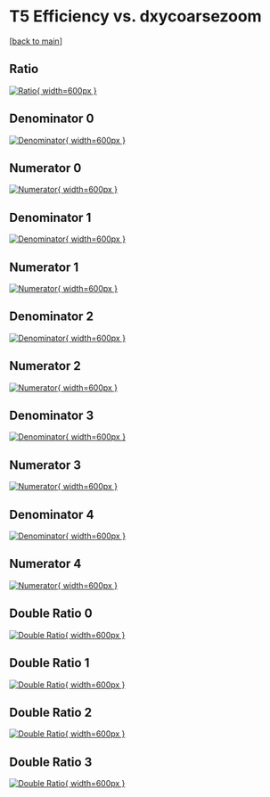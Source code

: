 # T5 Efficiency vs. dxycoarsezoom

[[back to main](./)]



## Ratio

[![Ratio](../mtv/var/T5_base_13_1_eff_dxycoarsezoom.png){ width=600px }](../mtv/var/T5_base_13_1_eff_dxycoarsezoom.pdf)

## Denominator 0

[![Denominator](../mtv/den/T5_base_13_1_eff_dxycoarsezoom_den0.png){ width=600px }](../mtv/den/T5_base_13_1_eff_dxycoarsezoom_den0.pdf)

## Numerator 0

[![Numerator](../mtv/num/T5_base_13_1_eff_dxycoarsezoom_num0.png){ width=600px }](../mtv/num/T5_base_13_1_eff_dxycoarsezoom_num0.pdf)

## Denominator 1

[![Denominator](../mtv/den/T5_base_13_1_eff_dxycoarsezoom_den1.png){ width=600px }](../mtv/den/T5_base_13_1_eff_dxycoarsezoom_den1.pdf)

## Numerator 1

[![Numerator](../mtv/num/T5_base_13_1_eff_dxycoarsezoom_num1.png){ width=600px }](../mtv/num/T5_base_13_1_eff_dxycoarsezoom_num1.pdf)

## Denominator 2

[![Denominator](../mtv/den/T5_base_13_1_eff_dxycoarsezoom_den2.png){ width=600px }](../mtv/den/T5_base_13_1_eff_dxycoarsezoom_den2.pdf)

## Numerator 2

[![Numerator](../mtv/num/T5_base_13_1_eff_dxycoarsezoom_num2.png){ width=600px }](../mtv/num/T5_base_13_1_eff_dxycoarsezoom_num2.pdf)

## Denominator 3

[![Denominator](../mtv/den/T5_base_13_1_eff_dxycoarsezoom_den3.png){ width=600px }](../mtv/den/T5_base_13_1_eff_dxycoarsezoom_den3.pdf)

## Numerator 3

[![Numerator](../mtv/num/T5_base_13_1_eff_dxycoarsezoom_num3.png){ width=600px }](../mtv/num/T5_base_13_1_eff_dxycoarsezoom_num3.pdf)

## Denominator 4

[![Denominator](../mtv/den/T5_base_13_1_eff_dxycoarsezoom_den4.png){ width=600px }](../mtv/den/T5_base_13_1_eff_dxycoarsezoom_den4.pdf)

## Numerator 4

[![Numerator](../mtv/num/T5_base_13_1_eff_dxycoarsezoom_num4.png){ width=600px }](../mtv/num/T5_base_13_1_eff_dxycoarsezoom_num4.pdf)

## Double Ratio 0

[![Double Ratio](../mtv/ratio/T5_base_13_1_eff_dxycoarsezoom_ratio0.png){ width=600px }](../mtv/ratio/T5_base_13_1_eff_dxycoarsezoom_ratio0.pdf)

## Double Ratio 1

[![Double Ratio](../mtv/ratio/T5_base_13_1_eff_dxycoarsezoom_ratio1.png){ width=600px }](../mtv/ratio/T5_base_13_1_eff_dxycoarsezoom_ratio1.pdf)

## Double Ratio 2

[![Double Ratio](../mtv/ratio/T5_base_13_1_eff_dxycoarsezoom_ratio2.png){ width=600px }](../mtv/ratio/T5_base_13_1_eff_dxycoarsezoom_ratio2.pdf)

## Double Ratio 3

[![Double Ratio](../mtv/ratio/T5_base_13_1_eff_dxycoarsezoom_ratio3.png){ width=600px }](../mtv/ratio/T5_base_13_1_eff_dxycoarsezoom_ratio3.pdf)

